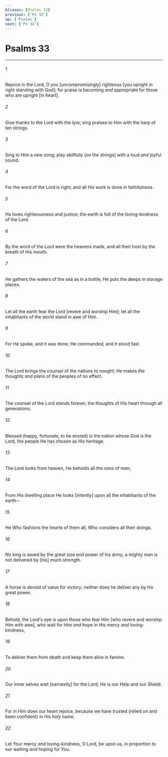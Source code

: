 ```yaml
---
Aliases: [Psalms 33]
previous: ['Ps 32']
up: ['Psalms']
next: ['Ps 34']
---
```

# Psalms 33

***














###### 1 






Rejoice in the Lord, O you [uncompromisingly] righteous [you upright in right standing with God]; for praise is becoming _and_ appropriate for those who are upright [in heart]. 













###### 2 






Give thanks to the Lord with the lyre; sing praises to Him with the harp of ten strings. 













###### 3 






Sing to Him a new song; play skillfully [on the strings] with a loud _and_ joyful sound. 













###### 4 






For the word of the Lord is right; and all His work is done in faithfulness. 













###### 5 






He loves righteousness and justice; the earth is full of the loving-kindness of the Lord. 













###### 6 






By the word of the Lord were the heavens made, and all their host by the breath of His mouth. 













###### 7 






He gathers the waters of the sea as in a bottle; He puts the deeps in storage places. 













###### 8 






Let all the earth fear the Lord [revere and worship Him]; let all the inhabitants of the world stand in awe of Him. 













###### 9 






For He spoke, and it was done; He commanded, and it stood fast. 













###### 10 






The Lord brings the counsel of the nations to nought; He makes the thoughts _and_ plans of the peoples of no effect. 













###### 11 






The counsel of the Lord stands forever, the thoughts of His heart through all generations. 













###### 12 






Blessed (happy, fortunate, to be envied) is the nation whose God is the Lord, the people He has chosen as His heritage. 













###### 13 






The Lord looks from heaven, He beholds all the sons of men; 













###### 14 






From His dwelling place He looks [intently] upon all the inhabitants of the earth-- 













###### 15 






He Who fashions the hearts of them all, Who considers all their doings. 













###### 16 






No king is saved by the great size _and_ power of his army; a mighty man is not delivered by [his] much strength. 













###### 17 






A horse is devoid of value for victory; neither does he deliver any by his great power. 













###### 18 






Behold, the Lord's eye is upon those who fear Him [who revere and worship Him with awe], who wait for Him _and_ hope in His mercy _and_ loving-kindness, 













###### 19 






To deliver them from death and keep them alive in famine. 













###### 20 






Our inner selves wait [earnestly] for the Lord; He is our Help and our Shield. 













###### 21 






For in Him does our heart rejoice, because we have trusted (relied on and been confident) in His holy name. 













###### 22 






Let Your mercy _and_ loving-kindness, O Lord, be upon us, in proportion to our waiting _and_ hoping for You.
